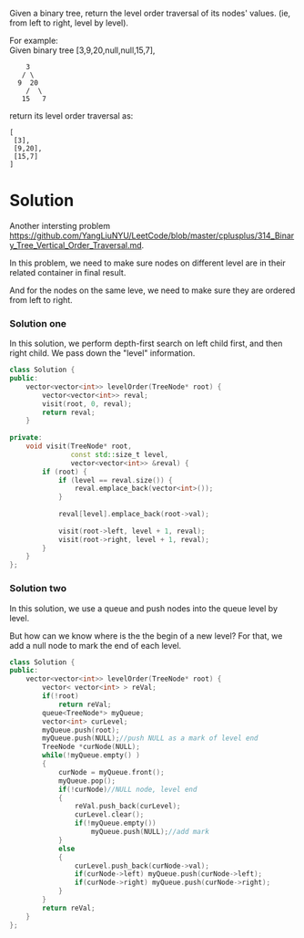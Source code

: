 Given a binary tree, return the level order traversal of its nodes' values. (ie, from left to right, level by level).

For example:  
Given binary tree [3,9,20,null,null,15,7],  

```
    3
   / \
  9  20
    /  \
   15   7
 ```
 
 return its level order traversal as:
 
 ```
 [
  [3],
  [9,20],
  [15,7]
]
```

# Solution

Another intersting problem https://github.com/YangLiuNYU/LeetCode/blob/master/cplusplus/314_Binary_Tree_Vertical_Order_Traversal.md.

In this problem, we need to make sure nodes on different level are in their related container in final result.

And for the nodes on the same leve, we need to make sure they are ordered from left to right.

### Solution one

In this solution, we perform depth-first search on left child first, and then right child. We pass down the "level" information.

```cpp
class Solution {
public:
    vector<vector<int>> levelOrder(TreeNode* root) {
        vector<vector<int>> reval;
        visit(root, 0, reval);
        return reval;
    }
    
private:
    void visit(TreeNode* root, 
               const std::size_t level, 
               vector<vector<int>> &reval) {
        if (root) {
            if (level == reval.size()) {
                reval.emplace_back(vector<int>());
            }
            
            reval[level].emplace_back(root->val);
            
            visit(root->left, level + 1, reval);
            visit(root->right, level + 1, reval);
        }
    }
};
```

### Solution two

In this solution, we use a queue and push nodes into the queue level by level.

But how can we know where is the the begin of a new level? For that, we add a null node to mark the end of each level.

```cpp
class Solution {
public:
    vector<vector<int>> levelOrder(TreeNode* root) {
        vector< vector<int> > reVal;
        if(!root)
            return reVal;
        queue<TreeNode*> myQueue;
        vector<int> curLevel;
        myQueue.push(root);
        myQueue.push(NULL);//push NULL as a mark of level end
        TreeNode *curNode(NULL);
        while(!myQueue.empty() )
        {
            curNode = myQueue.front();
            myQueue.pop();
            if(!curNode)//NULL node, level end
            {
                reVal.push_back(curLevel);
                curLevel.clear();
                if(!myQueue.empty())
                    myQueue.push(NULL);//add mark 
            }
            else
            {
                curLevel.push_back(curNode->val);
                if(curNode->left) myQueue.push(curNode->left);
                if(curNode->right) myQueue.push(curNode->right);
            }
        }
        return reVal;
    }
};
```
